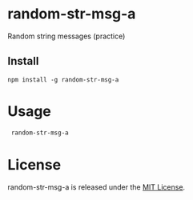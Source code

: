 # random-str-msg-a

Random string messages (practice)

## Install

```npm
npm install -g random-str-msg-a
```

# Usage

```bash
 random-str-msg-a
```


# License

random-str-msg-a is released under the [MIT License](https://opensource.org/licenses/MIT).